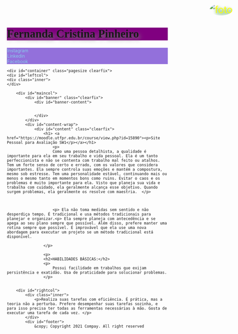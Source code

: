 


![foto](https://user-images.githubusercontent.com/83788860/118585737-e370b780-b76f-11eb-8de1-e1ca2e2c8f0c.jpg)



<html lang="pt-br">
<head>
<title>Fernanda C. Pinheiro</title>
<meta charset="UTF-8">
<link rel="stylesheet" type="text/css" href= "index.css" media="screen" />
</head>
<body>					
    
    
<h1 class="select"><span>Fernanda Cristina Pinheiro</span></h1>
<img src="imagens/foto.jpg" alt="" class="left" />    


<div><a href="https://www.instagram.com/_don.t.panic_/">Instagram</a></div>    
<div><a href="https://www.linkedin.com/in/fernanda-pinheiro-732753209/">Linkedin</a></div>
<div><a href="https://www.facebook.com/profile.php?id=100005997961190&viewas=100000686899395">Facebook</a></div>

    <div id="container" class="pagesize clearfix">
    <div id="leftcol">
    <div class="inner">
    </div>
            
        <div id="maincol">
        	<div id="banner" class="clearfix">
            	<div id="banner-content">
                
                   
                </div>
            </div>
            <div id="content-wrap">
            	<div id="content" class="clearfix">
                	<h1> <a href="https://moodle.utfpr.edu.br/course/view.php?id=15890"><p>Site Pessoal para Avaliação SW1</p></a></h1>
                		<p>
                    	Como uma pessoa detalhista, a qualidade é importante para ela em seu trabalho e vida pessoal. Ela é um tanto perfeccionista e não se contenta com trabalho mal feito ou atalhos. Tem um forte senso de certo e errado, com os valores que considera importantes. Ela sempre controla suas emoções e mantém a compostura, mesmo sob estresse. Tem uma personalidade estável, continuando mais ou menos o mesmo tanto em momentos bons como ruins. Evitar o caos e os problemas é muito importante para ela. Visto que planeja sua vida e trabalha com cuidado, ela geralmente alcança esse objetivo. Quando surgem problemas, ela geralmente os resolve com maestria.  </p>
                        
                
						
                        <p> Ela não toma medidas sem sentido e não desperdiça tempo. É tradicional e usa métodos tradicionais para planejar e organizar.<p> Ela sempre planeja com antecedência e se apega ao seu plano sempre que possível. Além disso, prefere manter uma rotina sempre que possível. É improvável que ela use uma nova abordagem para executar um projeto se um método tradicional está disponível.

					</p>
                 
                    <p>
                    <h2>HABILIDADES BÁSICAS:</h2>
                    <p>
                        Possui facilidade em trabalhos que exijam persistência e exatidão. Usa de praticidade para solucionar problemas.
                    </p>
                
          
        <div id="rightcol">
        	<div class="inner">
            	<p>Realiza suas tarefas com eficiência. É prática, mas a teoria não a perturba. Prefere desempenhar suas tarefas sozinha, e para isso precisa ter todas as ferramentas necessárias à mão. Gosta de executar uma tarefa de cada vez. </p>
            </div>
            <div id="footer">
            	&copy; Copyright 2021 Compay. All right reserved
         
<!DOCTYPE HTML>
<html>

<head>
   
  <style>
  

    .intro {
      margin-bottom: 20px;
    }

    #container {
      width: 100%;
      margin: auto;
      text-align: center;
      background-repeat: repeat;
   
    }


h1 {
  background-color: purple;
  
}


div {
  background-color: mediumpurple;
}

p {
  background-color: mediumpurple;
}
   
    img {
    position: fixed;
    top: 25px;
    right: 25px;
    border-radius: 50%;
  
    }


    p {
      color: yellow;
      text-shadow: green 0.1em 0.2em 0.4em;
      margin: 0 300px;
      font-size: 30px;
    }

    a {
      outline: none;
      text-decoration: none;
      padding: 2px 1px 0;
    }

    a:link {
      color: skyblue;
    }

    a:visited {
      color: white;
    }

    a:focus {
      border-bottom: 1px solid;
      background: blue;
    }

    a:hover {
      border-bottom: 1px solid;
      background: #FF6347;
    }

    a:active {
      background: #265301;
      color: skyblue;
    }

    h1 {
      text-shadow: gray 0.1em 0.2em 0.4em;
      font-size: 35px;
      font-family: cursive;
    }

    h2 {
      text-shadow: white 0.1em 0.2em 0.4em;
      font-family: cursive;
    }

    h3 {
      text-shadow: white 0.1em 0.2em 0.4em;
      font-family: cursive;
    }

    li {
      list-style: none;
      margin-left: -10px;

    }
    
 
  </style>


</head>


<body>
   


</body>

</html>
